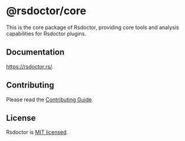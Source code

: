 # @rsdoctor/core

This is the core package of Rsdoctor, providing core tools and analysis capabilities for Rsdoctor plugins.

## Documentation

https://rsdoctor.rs/.

## Contributing

Please read the [Contributing Guide](https://github.com/web-infra-dev/rsdoctor/blob/main/CONTRIBUTING.md).

## License

Rsdoctor is [MIT licensed](https://github.com/web-infra-dev/rsdoctor/blob/main/LICENSE).
